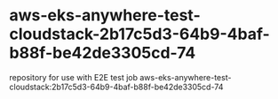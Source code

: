 # aws-eks-anywhere-test-cloudstack-2b17c5d3-64b9-4baf-b88f-be42de3305cd-74
repository for use with E2E test job aws-eks-anywhere-test-cloudstack:2b17c5d3-64b9-4baf-b88f-be42de3305cd-74
